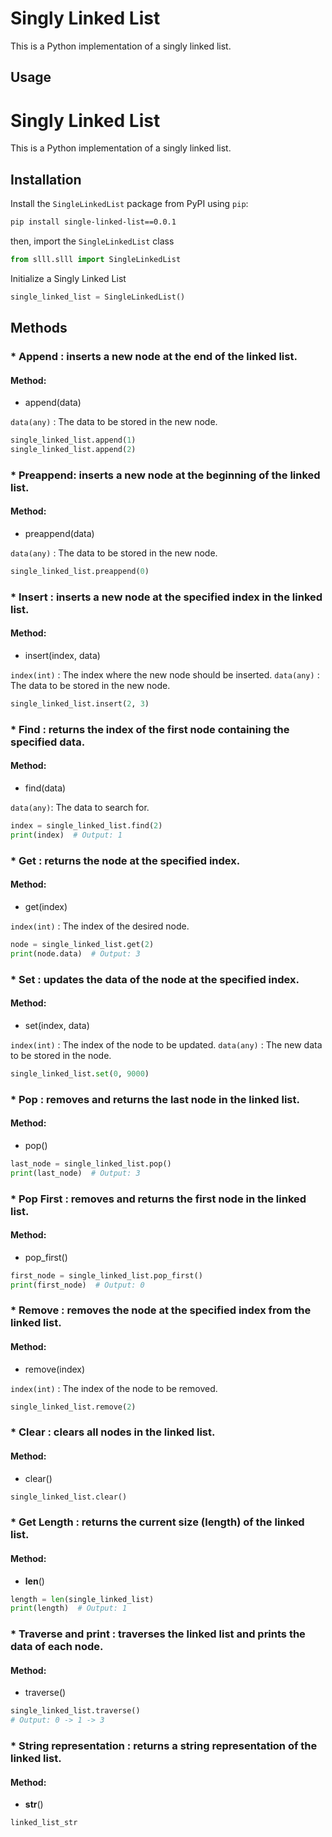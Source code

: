 # Singly Linked List

This is a Python implementation of a singly linked list.

## Usage

# Singly Linked List

This is a Python implementation of a singly linked list.

## Installation

Install the `SingleLinkedList` package from PyPI using `pip`:

```bash
pip install single-linked-list==0.0.1
````

then, import the `SingleLinkedList` class

```python
from slll.slll import SingleLinkedList
```

Initialize a Singly Linked List

```python
single_linked_list = SingleLinkedList()
```

## Methods

### * Append : inserts a new node at the end of the linked list.

#### Method: 
- append(data)

`data(any)` : The data to be stored in the new node.
```python
single_linked_list.append(1)
single_linked_list.append(2)
```

### * Preappend: inserts a new node at the beginning of the linked list.

#### Method: 
- preappend(data)

`data(any)` : The data to be stored in the new node.

```python
single_linked_list.preappend(0)
```

### * Insert : inserts a new node at the specified index in the linked list.

#### Method: 
- insert(index, data)

`index(int)` : The index where the new node should be inserted.
`data(any)` : The data to be stored in the new node.

```python
single_linked_list.insert(2, 3)
```

### * Find : returns the index of the first node containing the specified data.

#### Method: 
- find(data)

`data(any)`: The data to search for.

```python
index = single_linked_list.find(2)
print(index)  # Output: 1
```

### * Get : returns the node at the specified index.

#### Method: 
- get(index)

`index(int)` : The index of the desired node.

```python
node = single_linked_list.get(2)
print(node.data)  # Output: 3
```

### * Set : updates the data of the node at the specified index.

#### Method: 
- set(index, data)

`index(int)` : The index of the node to be updated.
`data(any)` : The new data to be stored in the node.

```python
single_linked_list.set(0, 9000)
```

### * Pop : removes and returns the last node in the linked list.

#### Method: 
- pop()

```python
last_node = single_linked_list.pop()
print(last_node)  # Output: 3
```

### * Pop First : removes and returns the first node in the linked list.

#### Method: 
- pop_first()

```python
first_node = single_linked_list.pop_first()
print(first_node)  # Output: 0
```

### * Remove : removes the node at the specified index from the linked list.

#### Method: 
- remove(index)

`index(int)` : The index of the node to be removed.

```python
single_linked_list.remove(2)
```

### * Clear : clears all nodes in the linked list.

#### Method: 
- clear()

```python
single_linked_list.clear()
```

### * Get Length : returns the current size (length) of the linked list.

#### Method:
-  __len__()

```python
length = len(single_linked_list)
print(length)  # Output: 1
```

### * Traverse and print : traverses the linked list and prints the data of each node.

#### Method: 
- traverse()

```python
single_linked_list.traverse()
# Output: 0 -> 1 -> 3
``` 

### * String representation : returns a string representation of the linked list.

#### Method: 
- __str__()

```python
linked_list_str
```